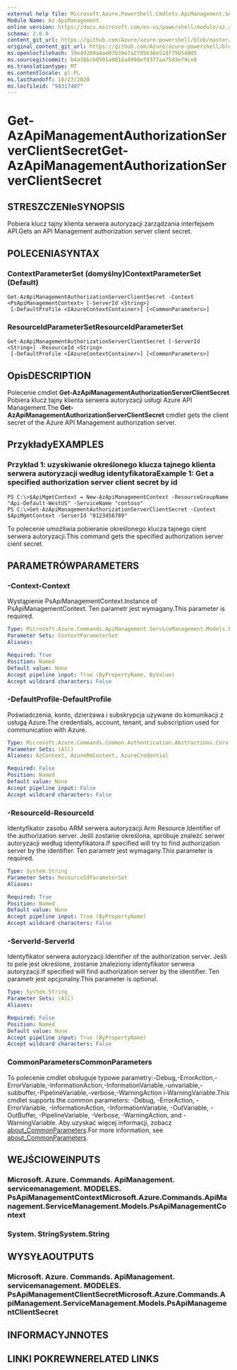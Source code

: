 ```yaml
---
external help file: Microsoft.Azure.PowerShell.Cmdlets.ApiManagement.ServiceManagement.dll-Help.xml
Module Name: Az.ApiManagement
online version: https://docs.microsoft.com/en-us/powershell/module/az.apimanagement/get-azapimanagementauthorizationserverclientsecret
schema: 2.0.0
content_git_url: https://github.com/Azure/azure-powershell/blob/master/src/ApiManagement/ApiManagement/help/Get-AzApiManagementAuthorizationServerClientSecret.md
original_content_git_url: https://github.com/Azure/azure-powershell/blob/master/src/ApiManagement/ApiManagement/help/Get-AzApiManagementAuthorizationServerClientSecret.md
ms.openlocfilehash: 19e49269a4ae07b39e7a2795636e51df75b54905
ms.sourcegitcommit: b4a38bcb0501a9016a4998efd377aa75d3ef9ce8
ms.translationtype: MT
ms.contentlocale: pl-PL
ms.lasthandoff: 10/27/2020
ms.locfileid: "94317407"
---
```

# <span data-ttu-id="33d60-101">Get-AzApiManagementAuthorizationServerClientSecret</span><span class="sxs-lookup"><span data-stu-id="33d60-101">Get-AzApiManagementAuthorizationServerClientSecret</span></span>

## <span data-ttu-id="33d60-102">STRESZCZENIe</span><span class="sxs-lookup"><span data-stu-id="33d60-102">SYNOPSIS</span></span>
<span data-ttu-id="33d60-103">Pobiera klucz tajny klienta serwera autoryzacji zarządzania interfejsem API.</span><span class="sxs-lookup"><span data-stu-id="33d60-103">Gets an API Management authorization server client secret.</span></span>

## <span data-ttu-id="33d60-104">POLECENIA</span><span class="sxs-lookup"><span data-stu-id="33d60-104">SYNTAX</span></span>

### <span data-ttu-id="33d60-105">ContextParameterSet (domyślny)</span><span class="sxs-lookup"><span data-stu-id="33d60-105">ContextParameterSet (Default)</span></span>
```
Get-AzApiManagementAuthorizationServerClientSecret -Context <PsApiManagementContext> [-ServerId <String>]
 [-DefaultProfile <IAzureContextContainer>] [<CommonParameters>]
```

### <span data-ttu-id="33d60-106">ResourceIdParameterSet</span><span class="sxs-lookup"><span data-stu-id="33d60-106">ResourceIdParameterSet</span></span>
```
Get-AzApiManagementAuthorizationServerClientSecret [-ServerId <String>] -ResourceId <String>
 [-DefaultProfile <IAzureContextContainer>] [<CommonParameters>]
```

## <span data-ttu-id="33d60-107">Opis</span><span class="sxs-lookup"><span data-stu-id="33d60-107">DESCRIPTION</span></span>
<span data-ttu-id="33d60-108">Polecenie cmdlet **Get-AzApiManagementAuthorizationServerClientSecret** Pobiera klucz tajny klienta serwera autoryzacji usługi Azure API Management.</span><span class="sxs-lookup"><span data-stu-id="33d60-108">The **Get-AzApiManagementAuthorizationServerClientSecret** cmdlet gets the client secret of the Azure API Management authorization server.</span></span>

## <span data-ttu-id="33d60-109">Przykłady</span><span class="sxs-lookup"><span data-stu-id="33d60-109">EXAMPLES</span></span>

### <span data-ttu-id="33d60-110">Przykład 1: uzyskiwanie określonego klucza tajnego klienta serwera autoryzacji według identyfikatora</span><span class="sxs-lookup"><span data-stu-id="33d60-110">Example 1: Get a specified authorization server client secret by id</span></span>
```
PS C:\>$ApiMgmtContext = New-AzApiManagementContext -ResourceGroupName "Api-Default-WestUS" -ServiceName "contoso"
PS C:\>Get-AzApiManagementAuthorizationServerClientSecret -Context $ApiMgmtContext -ServerId "0123456789"
```

<span data-ttu-id="33d60-111">To polecenie umożliwia pobieranie określonego klucza tajnego cient serwera autoryzacji.</span><span class="sxs-lookup"><span data-stu-id="33d60-111">This command gets the specified authorization server cient secret.</span></span>

## <span data-ttu-id="33d60-112">PARAMETRÓW</span><span class="sxs-lookup"><span data-stu-id="33d60-112">PARAMETERS</span></span>

### <span data-ttu-id="33d60-113">-Context</span><span class="sxs-lookup"><span data-stu-id="33d60-113">-Context</span></span>
<span data-ttu-id="33d60-114">Wystąpienie PsApiManagementContext.</span><span class="sxs-lookup"><span data-stu-id="33d60-114">Instance of PsApiManagementContext.</span></span>
<span data-ttu-id="33d60-115">Ten parametr jest wymagany.</span><span class="sxs-lookup"><span data-stu-id="33d60-115">This parameter is required.</span></span>

```yaml
Type: Microsoft.Azure.Commands.ApiManagement.ServiceManagement.Models.PsApiManagementContext
Parameter Sets: ContextParameterSet
Aliases:

Required: True
Position: Named
Default value: None
Accept pipeline input: True (ByPropertyName, ByValue)
Accept wildcard characters: False
```

### <span data-ttu-id="33d60-116">-DefaultProfile</span><span class="sxs-lookup"><span data-stu-id="33d60-116">-DefaultProfile</span></span>
<span data-ttu-id="33d60-117">Poświadczenia, konto, dzierżawa i subskrypcja używane do komunikacji z usługą Azure.</span><span class="sxs-lookup"><span data-stu-id="33d60-117">The credentials, account, tenant, and subscription used for communication with Azure.</span></span>

```yaml
Type: Microsoft.Azure.Commands.Common.Authentication.Abstractions.Core.IAzureContextContainer
Parameter Sets: (All)
Aliases: AzContext, AzureRmContext, AzureCredential

Required: False
Position: Named
Default value: None
Accept pipeline input: False
Accept wildcard characters: False
```

### <span data-ttu-id="33d60-118">-ResourceId</span><span class="sxs-lookup"><span data-stu-id="33d60-118">-ResourceId</span></span>
<span data-ttu-id="33d60-119">Identyfikator zasobu ARM serwera autoryzacji.</span><span class="sxs-lookup"><span data-stu-id="33d60-119">Arm Resource Identifier of the authorization server.</span></span>
<span data-ttu-id="33d60-120">Jeśli zostanie określona, spróbuje znaleźć serwer autoryzacji według identyfikatora.</span><span class="sxs-lookup"><span data-stu-id="33d60-120">If specified will try to find authorization server by the identifier.</span></span>
<span data-ttu-id="33d60-121">Ten parametr jest wymagany.</span><span class="sxs-lookup"><span data-stu-id="33d60-121">This parameter is required.</span></span>

```yaml
Type: System.String
Parameter Sets: ResourceIdParameterSet
Aliases:

Required: True
Position: Named
Default value: None
Accept pipeline input: True (ByPropertyName)
Accept wildcard characters: False
```

### <span data-ttu-id="33d60-122">-ServerId</span><span class="sxs-lookup"><span data-stu-id="33d60-122">-ServerId</span></span>
<span data-ttu-id="33d60-123">Identyfikator serwera autoryzacji.</span><span class="sxs-lookup"><span data-stu-id="33d60-123">Identifier of the authorization server.</span></span>
<span data-ttu-id="33d60-124">Jeśli to pole jest określone, zostanie znaleziony identyfikator serwera autoryzacji.</span><span class="sxs-lookup"><span data-stu-id="33d60-124">If specified will find authorization server by the identifier.</span></span>
<span data-ttu-id="33d60-125">Ten parametr jest opcjonalny.</span><span class="sxs-lookup"><span data-stu-id="33d60-125">This parameter is optional.</span></span>

```yaml
Type: System.String
Parameter Sets: (All)
Aliases:

Required: False
Position: Named
Default value: None
Accept pipeline input: True (ByPropertyName)
Accept wildcard characters: False
```

### <span data-ttu-id="33d60-126">CommonParameters</span><span class="sxs-lookup"><span data-stu-id="33d60-126">CommonParameters</span></span>
<span data-ttu-id="33d60-127">To polecenie cmdlet obsługuje typowe parametry:-Debug,-ErrorAction,-ErrorVariable,-InformationAction,-InformationVariable,-unvariable,-subbuffer,-PipelineVariable,-verbose,-WarningAction i-WarningVariable.</span><span class="sxs-lookup"><span data-stu-id="33d60-127">This cmdlet supports the common parameters: -Debug, -ErrorAction, -ErrorVariable, -InformationAction, -InformationVariable, -OutVariable, -OutBuffer, -PipelineVariable, -Verbose, -WarningAction, and -WarningVariable.</span></span> <span data-ttu-id="33d60-128">Aby uzyskać więcej informacji, zobacz [about_CommonParameters](http://go.microsoft.com/fwlink/?LinkID=113216).</span><span class="sxs-lookup"><span data-stu-id="33d60-128">For more information, see [about_CommonParameters](http://go.microsoft.com/fwlink/?LinkID=113216).</span></span>

## <span data-ttu-id="33d60-129">WEJŚCIOWE</span><span class="sxs-lookup"><span data-stu-id="33d60-129">INPUTS</span></span>

### <span data-ttu-id="33d60-130">Microsoft. Azure. Commands. ApiManagement. servicemanagement. MODELES. PsApiManagementContext</span><span class="sxs-lookup"><span data-stu-id="33d60-130">Microsoft.Azure.Commands.ApiManagement.ServiceManagement.Models.PsApiManagementContext</span></span>

### <span data-ttu-id="33d60-131">System. String</span><span class="sxs-lookup"><span data-stu-id="33d60-131">System.String</span></span>

## <span data-ttu-id="33d60-132">WYSYŁA</span><span class="sxs-lookup"><span data-stu-id="33d60-132">OUTPUTS</span></span>

### <span data-ttu-id="33d60-133">Microsoft. Azure. Commands. ApiManagement. servicemanagement. MODELES. PsApiManagementClientSecret</span><span class="sxs-lookup"><span data-stu-id="33d60-133">Microsoft.Azure.Commands.ApiManagement.ServiceManagement.Models.PsApiManagementClientSecret</span></span>

## <span data-ttu-id="33d60-134">INFORMACYJN</span><span class="sxs-lookup"><span data-stu-id="33d60-134">NOTES</span></span>

## <span data-ttu-id="33d60-135">LINKI POKREWNE</span><span class="sxs-lookup"><span data-stu-id="33d60-135">RELATED LINKS</span></span>
